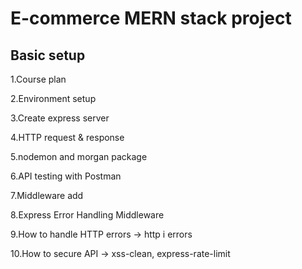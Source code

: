 # E-commerce MERN stack project

## Basic setup

1.Course plan

2.Environment setup

3.Create express server

4.HTTP request & response

5.nodemon and morgan package

6.API testing with Postman

7.Middleware add

8.Express Error Handling Middleware

9.How to handle HTTP errors -> http i errors

10.How to secure API -> xss-clean, express-rate-limit
